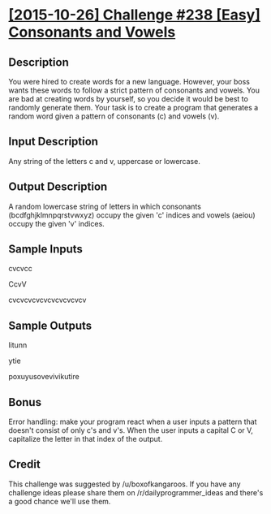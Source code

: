 # [[2015-10-26] Challenge #238 [Easy] Consonants and Vowels](https://www.reddit.com/r/dailyprogrammer/comments/3q9vpn/20151026_challenge_238_easy_consonants_and_vowels/)

## Description

You were hired to create words for a new language. However, your boss wants these words to follow a strict pattern of consonants and vowels. You are bad at creating words by yourself, so you decide it would be best to randomly generate them.
Your task is to create a program that generates a random word given a pattern of consonants (c) and vowels (v).

## Input Description

Any string of the letters c and v, uppercase or lowercase.

## Output Description

A random lowercase string of letters in which consonants (bcdfghjklmnpqrstvwxyz) occupy the given 'c' indices and vowels (aeiou) occupy the given 'v' indices.

## Sample Inputs

cvcvcc

CcvV

cvcvcvcvcvcvcvcvcvcv

## Sample Outputs

litunn

ytie

poxuyusovevivikutire

## Bonus

Error handling: make your program react when a user inputs a pattern that doesn't consist of only c's and v's.
When the user inputs a capital C or V, capitalize the letter in that index of the output.

## Credit

This challenge was suggested by /u/boxofkangaroos. If you have any challenge ideas please share them on /r/dailyprogrammer_ideas and there's a good chance we'll use them.
